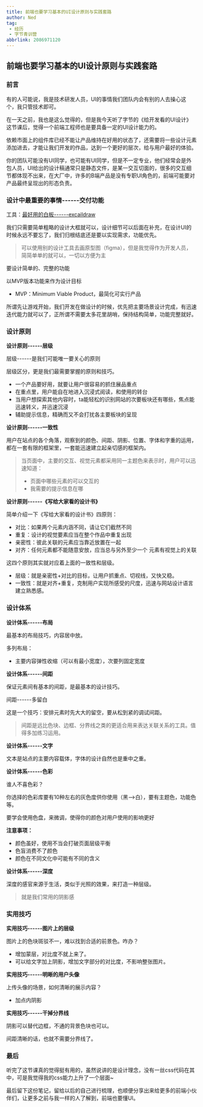 ```yaml
---
title: 前端也要学习基本的UI设计原则与实践套路
author: Ned
tag:
 - 经历
 - 字节青训营
abbrlink: 2086971120
---
```




## 前端也要学习基本的UI设计原则与实践套路

### 前言

有的人可能说，我是技术研发人员，UI的事情我们团队内会有别的人去操心这个，我只管技术即可。

在一天之前，我也是这么觉得的，但是我今天听了字节的《给开发看的UI设计》这节课后，觉得一个前端工程师也是要具备一定的UI设计能力的。

依赖市面上的组件库已经不能让产品维持在好用的状态了，还需要将一些设计元素添加进去，才能让我们开发的作品，达到一个更好的层次，给与用户最好的体验。

你的团队可能没有UI同学，也可能有UI同学，但是不一定专业，他们经常会是外包人员，UI给出的设计稿通常只是静态文件，是某一交互切面的，很多的交互细节都体现不出来，在大厂中，许多的B端产品是没有专职UI角色的，前端可能要对产品最终呈现出的形态负责。

<!--more-->

### **设计中最重要的事情------交付功能**

工具：[最好用的白板------excaildraw](https://excalidraw.com/)

我们只需要简单粗略的设计大框就可以，设计细节可以后面在补充，在设计UI的时候永远不要忘了，我们归根结底还是要以实现需求，功能优先。

> 可以使用别的设计工具去画原型图（figma），但是我觉得作为开发人员，简简单单的就可以，一切以方便为主

要设计简单的、完整的功能

以MVP版本功能来作为设计目标

- MVP：Minimum Viable Product，最简化可实行产品

所谓先让游戏开始，我们开发在做设计的时候，优先把主要场景设计完成，有迅速迭代能力就可以了，正所谓不需要太多花里胡哨，保持结构简单，功能完整就好。

### 设计原则

**设计原则------层级**

层级------是我们可能唯一要关心的原则

层级区分，更是我们最需要掌握的原则和技巧。

- 一个产品要好用，就要让用户很容易的抓住展品重点
- 在重点里，用户能自在地进入沉浸式阅读，和使用的转台
- 当用户想探索其他内容时，ta能轻松的识别网站的次要板块还有哪些，焦点能迅速转义，并迅速沉浸
- 辅助提示信息，精确而又不会打扰各主要板块的呈现

**设计原则------一致性**

用户在站点的各个角落，观察到的颜色、间距、阴影、位置、字体和字重的运用，都在一套有限的框架里，一套能迅速建立起亲切感的框架内。

> 当页面中，主要的交互、视觉元素都采用同一主题色来表示时，用户可以迅速知道：
>
> - 页面中哪些元素的可以交互的
> - 我需要的提示信息在哪

**设计原则------《写给大家看的设计书》**

简单介绍一下《写给大家看的设计书》四原则：

- 对比：如果两个元素内涵不同，请让它们截然不同
- 重复：设计的视觉要素应当在整个作品中重复出现
- 亲密性：彼此关联的元素应当靠近放置在一起
- 对齐：任何元素都不能随意安放，应当总与另外至少一个 元素有视觉上的关联

这四个原则其实就对应着上面的一致性和层级。

- 层级：就是亲密性+对比的目标，让用户抓重点、切视线，又快又稳。
- 一致性：就是对齐+重复，克制用户实现所感受的尺度，迅速与网站设计语言建立熟悉感。

### 设计体系

**设计体系------布局**

最基本的布局技巧，内容居中放。

多列布局：

- 主要内容弹性收缩（可以有最小宽度），次要列固定宽度

**设计体系------间距**

保证元素间有基本的间距，是最基本的设计技巧。

间距------多留白

这是一个技巧：安排元素时先大大的留空，要从松到紧的调试间距。

> 间距是远比色块、边框、分界线之类的更适合用来表达关联关系的工具。值得多加练习运用。

**设计体系------文字**

文本是站点的主要内容载体，字体的设计自然也是重中之重。

**设计体系------色彩**

谁人不喜色彩？

你选择的色彩库要有10种左右的灰色度供你使用（黑-->白），要有主题色，功能色等。

要学会使用色盘，来微调，使得你的颜色对用户使用的影响更好

**注意事项：**

- 颜色虽好，使用不当会打破页面层级平衡
- 色盲消费不了颜色
- 颜色在不同文化中可能有不同的含义

**设计体系------深度**

深度的感官来源于生活，类似于光照的效果，来打造一种层级。

> 就是我们常用的阴影感

### 实用技巧

**实用技巧------图片上的层级**

图片上的色块斑驳不一，难以找到合适的前景色。咋办？

- 增加蒙层，对比度不就上来了。
- 可以给文字加上阴影，增加文字部分的对比度，不影响整张图片。

**实用技巧------明晰的用户头像**

上传头像的场景，如何清晰的展示内容？

- 加点内阴影

**实用技巧------干掉分界线**

阴影可以替代边框，不通的背景色块也可以。

间距清晰的话，也就不需要分界线了。

### 最后

听完了这节课真的觉得挺有用的，虽然说讲的是设计理念，没有一丝css代码在其中，可是我觉得我的css能力上升了一个层面~

最后留下这份笔记，留给以后的自己进行梳理，也顺便分享出来给更多的前端小伙伴们，让更多之前与我一样的人了解到，前端也要懂UI。